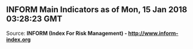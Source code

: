 ## INFORM Main Indicators as of Mon, 15 Jan 2018 03:28:23 GMT

Source: **INFORM (Index For Risk Management) - http://www.inform-index.org**